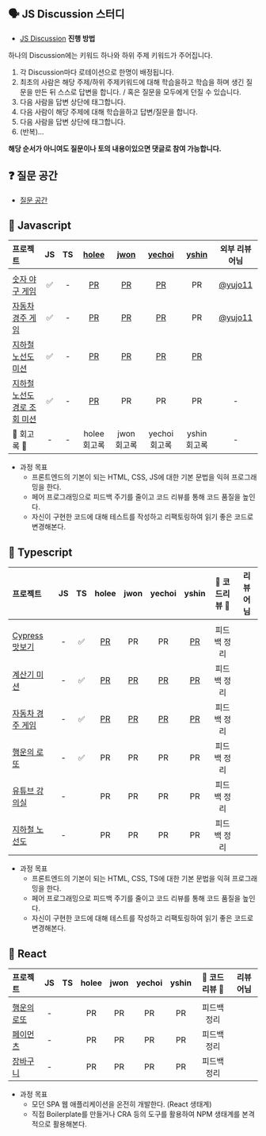 ## 🗣 JS Discussion 스터디

- [JS Discussion](https://github.com/transcendence42/javascript-archive/discussions/categories/js%EC%8A%A4%ED%84%B0%EB%94%94) **진행 방법**

하나의 Discussion에는 키워드 하나와 하위 주제 키워드가 주어집니다. 

1. 각 Discussion마다 로테이션으로 한명이 배정됩니다.
2. 최초의 사람은 해당 주제/하위 주제키워드에 대해 학습을하고 학습을 하며 생긴 질문을 만든 뒤 스스로 답변을 합니다. / 혹은 질문을 모두에게 던질 수 있습니다.
3. 다음 사람을 답변 상단에 태그합니다.
4. 다음 사람이 해당 주제에 대해 학습을하고 답변/질문을 합니다.
5. 다음 사람을 답변 상단에 태그합니다.
6. (반복)...

**해당 순서가 아니여도 질문이나 토의 내용이있으면 댓글로 참여 가능합니다.**

## ❓ 질문 공간

- [질문 공간](https://github.com/transcendence42/javascript-archive/discussions/categories/q-a)

## 🌱 Javascript

|   프로젝트    |  JS  |  TS  |  [holee](https://github.com/hochan222)   |  [jwon](https://github.com/jwon42)  |  [yechoi](https://github.com/yechoi42)  |  [yshin](https://github.com/yhshin0)  | 외부 리뷰어님    |
| :---------- | :--: | :--: | :------: | :----: | :------: | :-----: | :----------: |
||||||||||
| [숫자 야구 게임](https://github.com/transcendence42/javascript-baseball-precourse)   | ✅ | - |  [PR](https://github.com/transcendence42/javascript-baseball-precourse/pull/1) | [PR](https://github.com/transcendence42/javascript-baseball-precourse/pull/2) | [PR](https://github.com/transcendence42/javascript-baseball-precourse/pull/3) | PR | [@yujo11](https://github.com/yujo11) |
| [자동차 경주 게임](https://github.com/transcendence42/javascript-racingcar-precourse)   | ✅ | - |  [PR](https://github.com/transcendence42/javascript-racingcar-precourse/pull/1) | [PR](https://github.com/transcendence42/javascript-racingcar-precourse/pull/2) | [PR](https://github.com/transcendence42/javascript-racingcar-precourse/pull/3) | PR | [@yujo11](https://github.com/yujo11) |
| [지하철 노선도 미션](https://github.com/transcendence42/javascript-subway-map-precourse)   | ✅ | - |  [PR](https://github.com/transcendence42/javascript-subway-map-precourse/pull/1) | [PR](https://github.com/transcendence42/javascript-subway-map-precourse/pull/2) | [PR](https://github.com/transcendence42/javascript-subway-map-precourse/pull/3) | [PR](https://github.com/transcendence42/javascript-subway-map-precourse/pull/4) |  |
| [지하철 노선도 경로 조회 미션](https://github.com/transcendence42/javascript-subway-path-precourse)   | ✅ | - |  [PR](https://github.com/transcendence42/javascript-subway-path-precourse/pull/1) | PR | PR | PR | - |
| 🌟 회고록 🌟 | - | - | holee 회고록 | jwon 회고록 | yechoi 회고록 | yshin 회고록 | - |

  - 과정 목표
    - 프론트엔드의 기본이 되는 HTML, CSS, JS에 대한 기본 문법을 익혀 프로그래밍을 한다.
    - 페어 프로그래밍으로 피드백 주기를 줄이고 코드 리뷰를 통해 코드 품질을 높인다.
    - 자신이 구현한 코드에 대해 테스트를 작성하고 리팩토링하여 읽기 좋은 코드로 변경해본다.

## 🥚 Typescript

|   프로젝트    |  JS  |  TS  |  holee   |  jwon  |  yechoi  |  yshin  |   🌟  코드리뷰 🌟   |    리뷰어님    |
| :---------- | :--: | :--: | :------: | :----: | :------: | :-----: | :---------------: | :----------: |
|||||||
| [Cypress 맛보기](https://github.com/transcendence42/cypress-basic)   | - | ✅ |  [PR](https://github.com/transcendence42/cypress-basic/pull/2) | PR | PR | [PR](https://github.com/transcendence42/cypress-basic/pull/3) | 피드백 정리 |  |
| [계산기 미션](https://github.com/transcendence42/javascript-calculator)   | - | ✅ |  [PR](https://github.com/transcendence42/javascript-calculator/pull/2) | [PR](https://github.com/transcendence42/javascript-calculator/pull/4) | [PR](https://github.com/transcendence42/javascript-calculator/pull/1) | [PR](https://github.com/transcendence42/javascript-calculator/pull/3) | 피드백 정리 |  |
| [자동차 경주 게임](https://github.com/transcendence42/javascript-racingcar)   | - | ✅ |  [PR](https://github.com/transcendence42/javascript-racingcar/pull/1) | [PR](https://github.com/transcendence42/javascript-racingcar/pull/4) | [PR](https://github.com/transcendence42/javascript-racingcar/pull/2) | [PR](https://github.com/transcendence42/javascript-racingcar/pull/3) | 피드백 정리 |  |
| [행운의 로또](https://github.com/transcendence42/javascript-lotto)   | - | ✅ |  PR | PR | PR | PR | 피드백 정리 |  |
| [유튜브 강의실](https://github.com/transcendence42/javascript-youtube-classroom)   | - |  |  PR | PR | PR | PR | 피드백 정리 |  |
| [지하철 노선도](https://github.com/transcendence42/javascript-subway)   | - |  |  PR | PR | PR | PR | 피드백 정리 |  |

  - 과정 목표
    - 프론트엔드의 기본이 되는 HTML, CSS, TS에 대한 기본 문법을 익혀 프로그래밍을 한다.
    - 페어 프로그래밍으로 피드백 주기를 줄이고 코드 리뷰를 통해 코드 품질을 높인다.
    - 자신이 구현한 코드에 대해 테스트를 작성하고 리팩토링하여 읽기 좋은 코드로 변경해본다.

## 🥚 React

|   프로젝트    |  JS  |  TS  |  holee   |  jwon  |  yechoi  |  yshin  |   🌟  코드리뷰 🌟   |    리뷰어님    |
| :---------- | :--: | :--: | :------: | :----: | :------: | :-----: | :---------------: | :----------: |
|||||||
| [행운의 로또](https://github.com/transcendence42/react-lotto)   | - |  |  PR | PR | PR | PR | 피드백 정리 |  |
| [페이먼츠](https://github.com/transcendence42/react-payments)   | - |  |  PR | PR | PR | PR | 피드백 정리 |  |
| [장바구니](https://github.com/transcendence42/react-shopping-cart)   | - |  |  PR | PR | PR | PR | 피드백 정리 |  |

  - 과정 목표
    - 모던 SPA 웹 애플리케이션을 온전히 개발한다. (React 생태계)
    - 직접 Boilerplate를 만들거나 CRA 등의 도구를 활용하여 NPM 생태계를 본격적으로 활용해본다.


